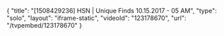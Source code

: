 {
    "title": "[1508429236] HSN | Unique Finds 10.15.2017 - 05 AM",
    "type": "solo",
    "layout": "iframe-static",
    "videoId": "123178670",
    "url": "\/tvpembed\/123178670"
}